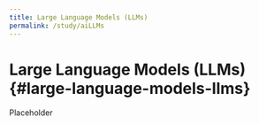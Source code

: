 ```yaml
---
title: Large Language Models (LLMs)
permalink: /study/aiLLMs
---
```


# Large Language Models (LLMs) {#large-language-models-llms}

Placeholder

